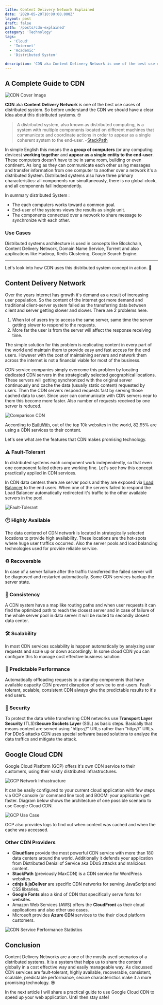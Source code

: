 ```yaml
---
title: Content Delivery Network Explained
date: '2020-05-20T10:00:00.000Z'
layout: post
draft: false
path: '/posts/cdn-explained'
category: 'Technology'
tags:
  - 'Cloud'
  - 'Internet'
  - 'Academic'
  - 'Distributed System'

description: 'CDN aka Content Delivery Network is one of the best use cases of distributed system. It is a system that helps us to share the content globally in a cost effective way and easily manageable way.'
---
```


## A Complete Guide to CDN

![CDN Cover Image](./cover.jpg)

**CDN** aka **Content Delivery Network** is one of the best use cases of distributed system. So before understand the CDN we should have a clear idea about this distributed systems. 🤓

> A distributed system, also known as distributed computing, is a system with multiple components located on different machines that communicate and coordinate actions in order to appear as a single coherent system to the end-user. - [StackPath](https://blog.stackpath.com/distributed-system/)

In simple English this means the **a group of computers** (or any computing devices) **working together** and **appear as a single entity to the end-user**. These computers doesn't have to be in same room, building or even continent. As long as they can communicate each other using messages and transfer information from one computer to another over a network it's a distributed System. Distributed systems also have three primary characteristics: all components run simultaneously, there is no global clock, and all components fail independently.

In summary distributed System :

- The each computers works toward a common goal.
- End-user of the systems views the results as single unit.
- The components connected over a network to share message to synchronize with each other.

### Use Cases

Distributed systems architecture is used in concepts like Blockchain, Content Delivery Network, Domain Name Service, Torrent and also applications like Hadoop, Redis Clustering, Google Search Engine.

---

Let's look into how CDN uses this distributed system concept in action. 🤔

## Content Delivery Network

Over the years internet has growth it's demand as a result of increasing user population. So the content of the internet got more demand and traditional client-server system failed as the transferring data between client and server getting slower and slower. There are 2 problems here.

1. When lot of users try to access the same server, same time the server getting slower to respond to the requests.
2. More far the user is from the server will affect the response receiving time.

The simple solution for this problem is replicating content in every part of the world and maintain them to provide easy and fast access for the end users. However with the cost of maintaining servers and network them across the internet is not a financial viable for most of the business.

CDN service companies simply overcome this problem by locating dedicated CDN servers in the strategically selected geographical locations. These servers will getting synchronized with the original server continuously and cache the data (usually static content) requested by users. Then the CDN servers respond requests fast by serving those cached data to user. Since user can communicate with CDN servers near to them this become more faster. Also number of requests received by one server is reduced.

![Comparison CDN](./compare.jpg)

According to [BuiltWith](https://trends.builtwith.com/CDN/Content-Delivery-Network), out of the top 10k websites in the world, 82.95% are using a CDN services to their content.

Let's see what are the features that CDN makes promising technology.

### ⚠️ Fault-Tolerant

In distributed systems each component work independently, so that even one component failed others are working fine. Let's see how this concept practically applied in CDN services.

In CDN data centers there are server pools and they are exposed via [Load Balancer](<https://en.wikipedia.org/wiki/Load_balancing_(computing)>) to the end users. When one of the servers failed to respond the Load Balancer automatically redirected it's traffic to the other available servers in the pool.

![Fault-Tolerant](./fault.jpg)

### 🕐 Highly Available

The data centered of CDN network is located in strategically selected locations to provide high availability. These locations are the hot-spots where huge user traffics occurred. Also the server pools and load balancing technologies used for provide reliable service.

### ♻️ Recoverable

In case of a server failure after the traffic transferred the failed server will be diagnosed and restarted automatically. Some CDN services backup the server state.

### 📌 Consistency

A CDN system have a map like routing paths and when user requests it can find the optimized path to reach the closest server and in case of failure of the whole server pool in data server it will be routed to secondly closest data center.

### 🛠 Scalability

In most CDN services scalability is happen automatically by analyzing user requests and scale up or down accordingly. In some cloud CDN you can configure this to manage cost effective business solution.

### 🔮 Predictable Performance

Automatically offloading requests to a standby components that have available capacity CDN prevent disruption of service to end-users. Fault-tolerant, scalable, consistent CDN always give the predictable results to it's end users.

### 🔐 Security

To protect the data while transferring CDN networks use **Transport Layer Security** (TLS)/**Secure Sockets Layer** (SSL) as basic steps. Basically that means content are served using "https://" URLs rather than "http://" URLs. For DDoS attacks CDN uses special software based solutions to analyze the data traffics and mitigate the attack.

## Google Cloud CDN

Google Cloud Platform (GCP) offers it's own CDN service to their customers, using their vastly distributed infrastructures.

![GCP Network Infrastructure](./gcp-infrastructure.png)

It can be easily configured to your current cloud application with few steps via GCP console (or command line tool) and BOOM! your application get faster. Diagram below shows the architecture of one possible scenario to use Google Cloud CDN.

![GCP Use Case](./gcp-use-case.jpg)

GCP also provides logs to find out when content was cached and when the cache was accessed.

### Other CDN Providers

- **Cloudflare** provide the most powerful CDN service with more than 180 data centers around the world. Additionally it defends your application from Distributed Denial of Service aka DDoS attacks and malicious content.
- **StackPath** (previously MaxCDN) is a CDN service for WordPress websites.
- **cdnjs & jsDeliver** are specific CDN networks for serving JavaScript and CSS libraries.
- **Google Fonts** also a kind of CDN that specifically serve fonts for websites.
- Amazon Web Services (AWS) offers the **CloudFront** as their cloud applications and also other use cases.
- Microsoft provides **Azure CDN** services to the their cloud platform customers.

![CDN Service Performance Statistics](./cdnperf.png)

## Conclusion

Content Delivery Networks are a one of the mostly used scenarios of a distributed systems. It is a system that helps us to share the content globally in a cost effective way and easily manageable way. As discussed CDN services are fault-tolerant, highly available, recoverable, consistent, scalable, predictable performance, secure characteristics make it a more promising technology. 😎

In the next article I will share a practical guide to use Google Cloud CDN to speed up your web application. Until then stay safe!
